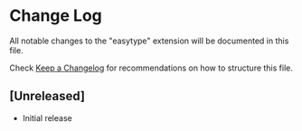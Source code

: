 # Change Log

All notable changes to the "easytype" extension will be documented in this file.

Check [Keep a Changelog](http://keepachangelog.com/) for recommendations on how to structure this file.

## [Unreleased]

- Initial release